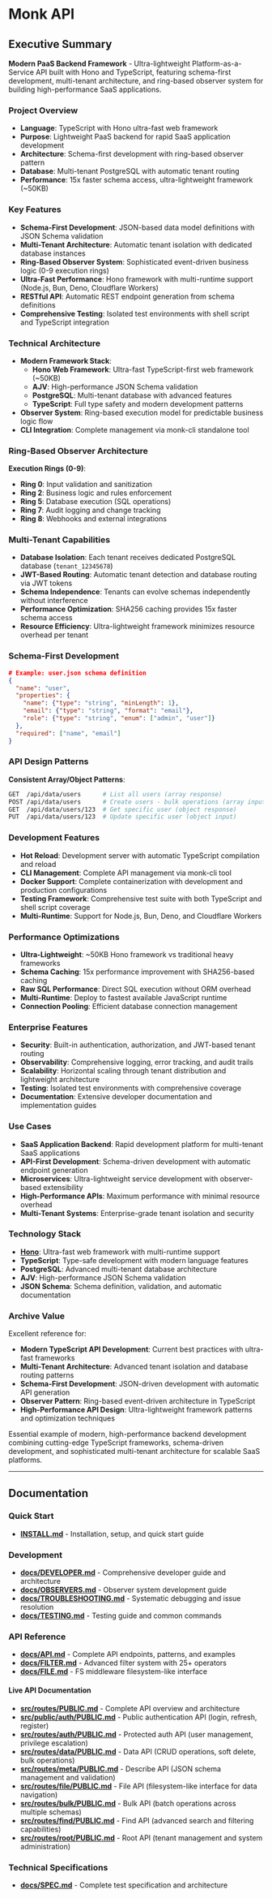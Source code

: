 # Monk API

## Executive Summary

**Modern PaaS Backend Framework** - Ultra-lightweight Platform-as-a-Service API built with Hono and TypeScript, featuring schema-first development, multi-tenant architecture, and ring-based observer system for building high-performance SaaS applications.

### Project Overview
- **Language**: TypeScript with Hono ultra-fast web framework
- **Purpose**: Lightweight PaaS backend for rapid SaaS application development
- **Architecture**: Schema-first development with ring-based observer pattern
- **Database**: Multi-tenant PostgreSQL with automatic tenant routing
- **Performance**: 15x faster schema access, ultra-lightweight framework (~50KB)

### Key Features
- **Schema-First Development**: JSON-based data model definitions with JSON Schema validation
- **Multi-Tenant Architecture**: Automatic tenant isolation with dedicated database instances
- **Ring-Based Observer System**: Sophisticated event-driven business logic (0-9 execution rings)
- **Ultra-Fast Performance**: Hono framework with multi-runtime support (Node.js, Bun, Deno, Cloudflare Workers)
- **RESTful API**: Automatic REST endpoint generation from schema definitions
- **Comprehensive Testing**: Isolated test environments with shell script and TypeScript integration

### Technical Architecture
- **Modern Framework Stack**:
  - **Hono Web Framework**: Ultra-fast TypeScript-first web framework (~50KB)
  - **AJV**: High-performance JSON Schema validation
  - **PostgreSQL**: Multi-tenant database with advanced features
  - **TypeScript**: Full type safety and modern development patterns
- **Observer System**: Ring-based execution model for predictable business logic flow
- **CLI Integration**: Complete management via monk-cli standalone tool

### Ring-Based Observer Architecture
**Execution Rings (0-9)**:
- **Ring 0**: Input validation and sanitization
- **Ring 2**: Business logic and rules enforcement
- **Ring 5**: Database execution (SQL operations)
- **Ring 7**: Audit logging and change tracking
- **Ring 8**: Webhooks and external integrations

### Multi-Tenant Capabilities
- **Database Isolation**: Each tenant receives dedicated PostgreSQL database (`tenant_12345678`)
- **JWT-Based Routing**: Automatic tenant detection and database routing via JWT tokens
- **Schema Independence**: Tenants can evolve schemas independently without interference
- **Performance Optimization**: SHA256 caching provides 15x faster schema access
- **Resource Efficiency**: Ultra-lightweight framework minimizes resource overhead per tenant

### Schema-First Development
```json
# Example: user.json schema definition
{
  "name": "user",
  "properties": {
    "name": {"type": "string", "minLength": 1},
    "email": {"type": "string", "format": "email"},
    "role": {"type": "string", "enum": ["admin", "user"]}
  },
  "required": ["name", "email"]
}
```

### API Design Patterns
**Consistent Array/Object Patterns**:
```bash
GET  /api/data/users      # List all users (array response)
POST /api/data/users      # Create users - bulk operations (array input)
GET  /api/data/users/123  # Get specific user (object response)
PUT  /api/data/users/123  # Update specific user (object input)
```

### Development Features
- **Hot Reload**: Development server with automatic TypeScript compilation and reload
- **CLI Management**: Complete API management via monk-cli tool
- **Docker Support**: Complete containerization with development and production configurations
- **Testing Framework**: Comprehensive test suite with both TypeScript and shell script coverage
- **Multi-Runtime**: Support for Node.js, Bun, Deno, and Cloudflare Workers

### Performance Optimizations
- **Ultra-Lightweight**: ~50KB Hono framework vs traditional heavy frameworks
- **Schema Caching**: 15x performance improvement with SHA256-based caching
- **Raw SQL Performance**: Direct SQL execution without ORM overhead
- **Multi-Runtime**: Deploy to fastest available JavaScript runtime
- **Connection Pooling**: Efficient database connection management

### Enterprise Features
- **Security**: Built-in authentication, authorization, and JWT-based tenant routing
- **Observability**: Comprehensive logging, error tracking, and audit trails
- **Scalability**: Horizontal scaling through tenant distribution and lightweight architecture
- **Testing**: Isolated test environments with comprehensive coverage
- **Documentation**: Extensive developer documentation and implementation guides

### Use Cases
- **SaaS Application Backend**: Rapid development platform for multi-tenant SaaS applications
- **API-First Development**: Schema-driven development with automatic endpoint generation
- **Microservices**: Ultra-lightweight service development with observer-based extensibility
- **High-Performance APIs**: Maximum performance with minimal resource overhead
- **Multi-Tenant Systems**: Enterprise-grade tenant isolation and security

### Technology Stack
- **[Hono](https://hono.dev/)**: Ultra-fast web framework with multi-runtime support
- **TypeScript**: Type-safe development with modern language features
- **PostgreSQL**: Advanced multi-tenant database architecture
- **AJV**: High-performance JSON Schema validation
- **JSON Schema**: Schema definition, validation, and automatic documentation

### Archive Value
Excellent reference for:
- **Modern TypeScript API Development**: Current best practices with ultra-fast frameworks
- **Multi-Tenant Architecture**: Advanced tenant isolation and database routing patterns
- **Schema-First Development**: JSON-driven development with automatic API generation
- **Observer Pattern**: Ring-based event-driven architecture in TypeScript
- **High-Performance API Design**: Ultra-lightweight framework patterns and optimization techniques

Essential example of modern, high-performance backend development combining cutting-edge TypeScript frameworks, schema-driven development, and sophisticated multi-tenant architecture for scalable SaaS platforms.

---

## Documentation

### Quick Start
- **[INSTALL.md](INSTALL.md)** - Installation, setup, and quick start guide

### Development
- **[docs/DEVELOPER.md](docs/DEVELOPER.md)** - Comprehensive developer guide and architecture
- **[docs/OBSERVERS.md](docs/OBSERVERS.md)** - Observer system development guide
- **[docs/TROUBLESHOOTING.md](docs/TROUBLESHOOTING.md)** - Systematic debugging and issue resolution
- **[docs/TESTING.md](docs/TESTING.md)** - Testing guide and common commands

### API Reference
- **[docs/API.md](docs/API.md)** - Complete API endpoints, patterns, and examples
- **[docs/FILTER.md](docs/FILTER.md)** - Advanced filter system with 25+ operators
- **[docs/FILE.md](docs/FILE.md)** - FS middleware filesystem-like interface

#### Live API Documentation
- **[src/routes/PUBLIC.md](src/routes/PUBLIC.md)** - Complete API overview and architecture
- **[src/public/auth/PUBLIC.md](src/public/auth/PUBLIC.md)** - Public authentication API (login, refresh, register)
- **[src/routes/auth/PUBLIC.md](src/routes/auth/PUBLIC.md)** - Protected auth API (user management, privilege escalation)
- **[src/routes/data/PUBLIC.md](src/routes/data/PUBLIC.md)** - Data API (CRUD operations, soft delete, bulk operations)
- **[src/routes/meta/PUBLIC.md](src/routes/meta/PUBLIC.md)** - Describe API (JSON schema management and validation)
- **[src/routes/file/PUBLIC.md](src/routes/file/PUBLIC.md)** - File API (filesystem-like interface for data navigation)
- **[src/routes/bulk/PUBLIC.md](src/routes/bulk/PUBLIC.md)** - Bulk API (batch operations across multiple schemas)
- **[src/routes/find/PUBLIC.md](src/routes/find/PUBLIC.md)** - Find API (advanced search and filtering capabilities)
- **[src/routes/root/PUBLIC.md](src/routes/root/PUBLIC.md)** - Root API (tenant management and system administration)

### Technical Specifications
- **[docs/SPEC.md](docs/SPEC.md)** - Complete test specification and architecture
